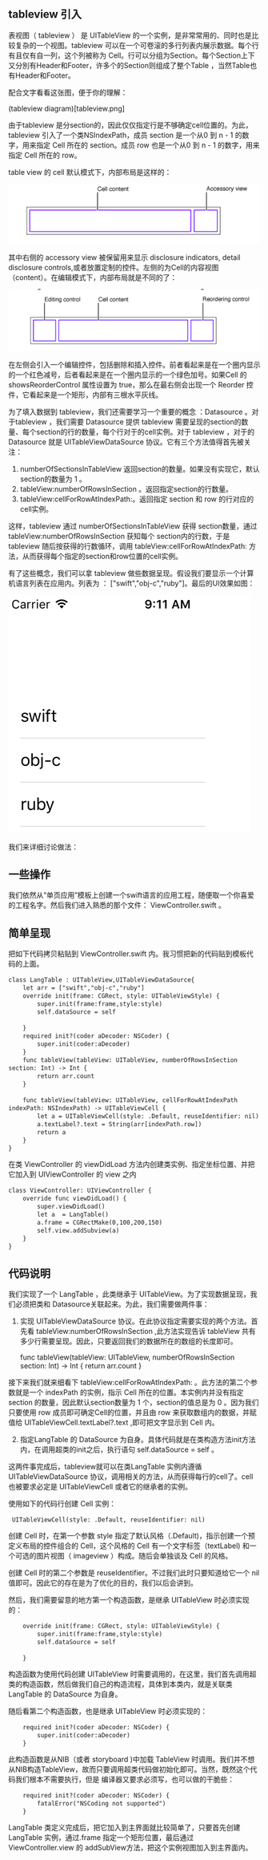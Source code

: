 ## tableview 引入 

表视图（ tableview ） 是 UITableView 的一个实例，是非常常用的、同时也是比较复杂的一个视图。tableview 可以在一个可卷滚的多行列表内展示数据。每个行有且仅有自一列，这个列被称为 Cell。行可以分组为Section。每个Section上下又分別有Header和Footer，许多个的Section则组成了整个Table ，当然Table也有Header和Footer。


配合文字看看这张图，便于你的理解：

  (tableview diagram)[tableview.png]

由于tableview 是分section的，因此仅仅指定行是不够确定cell位置的。为此，tableview 引入了一个类NSIndexPath，成员 section 是一个从0 到 n - 1 的数字，用来指定 Cell 所在的 section。成员 row 也是一个从0 到 n - 1 的数字，用来指定 Cell 所在的 row。

table view 的 cell 默认模式下，内部布局是这样的：

![cell default layout](cell1.png)

其中右侧的 accessory view 被保留用来显示  disclosure indicators, detail disclosure controls,或者放置定制的控件。左侧的为Cell的内容视图（content）。在编辑模式下，内部布局就是不同的了：

![cell edit mode layout](cell2.png)

在左侧会引入一个编辑控件，包括删除和插入控件。前者看起来是在一个圈内显示的一个红色减号，后者看起来是在一个圈内显示的一个绿色加号。如果Cell 的 showsReorderControl 属性设置为 true，那么在最右侧会出现一个 Reorder 控件，它看起来是一个矩形，内部有三根水平灰线。

为了填入数据到 tableview，我们还需要学习一个重要的概念 ：Datasource 。对于tableview ，我们需要 Datasource 提供 tableview 需要呈现的section的数量、每个section的行的数量，每个行对于的cell实例。对于 tableview ，对于的 Datasource 就是 UITableViewDataSource 协议。它有三个方法值得首先被关注：

1. numberOfSectionsInTableView 返回section的数量。如果没有实现它，默认section的数量为 1 。
2. tableView:numberOfRowsInSection 。返回指定section的行数量。
3. tableView:cellForRowAtIndexPath:。返回指定 section 和 row 的行对应的cell实例。

这样，tableview 通过 numberOfSectionsInTableView 获得 section数量，通过tableView:numberOfRowsInSection 获知每个 section内的行数，于是 tableview 随后按获得的行数循环，调用 tableView:cellForRowAtIndexPath: 方法，从而获得每个指定的section和row位置的cell实例。

有了这些概念，我们可以拿 tableview 做些数据呈现。假设我们要显示一个计算机语言列表在应用内。列表为 ： ["swift","obj-c","ruby"]。最后的UI效果如图：

![language table view](langtable.png)

我们来详细讨论做法：

## 一些操作

我们依然从“单页应用”模板上创建一个swift语言的应用工程，随便取一个你喜爱的工程名字。然后我们进入熟悉的那个文件： ViewController.swift 。

## 简单呈现

把如下代码拷贝粘贴到  ViewController.swift 内。我习惯把新的代码贴到模板代码的上面。

    class LangTable : UITableView,UITableViewDataSource{
        let arr = ["swift","obj-c","ruby"]
        override init(frame: CGRect, style: UITableViewStyle) {
            super.init(frame:frame,style:style)
            self.dataSource = self
            
        }
        required init?(coder aDecoder: NSCoder) {
            super.init(coder:aDecoder)
        }
        func tableView(tableView: UITableView, numberOfRowsInSection section: Int) -> Int {
            return arr.count
        }
        
        func tableView(tableView: UITableView, cellForRowAtIndexPath indexPath: NSIndexPath) -> UITableViewCell {
            let a = UITableViewCell(style: .Default, reuseIdentifier: nil)
            a.textLabel?.text = String(arr[indexPath.row])
            return a
        }
    }

在类 ViewController 的 viewDidLoad 方法内创建类实例、指定坐标位置、并把它加入到 UIViewController 的 view 之内

    class ViewController: UIViewController {
        override func viewDidLoad() {
            super.viewDidLoad()
            let a  = LangTable()
            a.frame = CGRectMake(0,100,200,150)
            self.view.addSubview(a)
        }
    }

## 代码说明

我们实现了一个 LangTable ，此类继承于 UITableView。为了实现数据呈现，我们必须把类和 Datasource关联起来。为此，我们需要做两件事：

1. 实现 UITableViewDataSource 协议。在此协议指定需要实现的两个方法。首先看 tableView:numberOfRowsInSection ,此方法实现告诉 tableView 共有多少行需要呈现。因此，只要返回我们的数据所在的数组的长度即可。

    func tableView(tableView: UITableView, numberOfRowsInSection section: Int) -> Int {
        return arr.count
    }

接下来我们就来细看下 tableView:cellForRowAtIndexPath: 。此方法的第二个参数就是一个 indexPath 的实例，指示 Cell 所在的位置。本实例内并没有指定 section 的数量，因此默认section数量为 1 个，section的值总是为 0  。因为我们只要使用 row 成员即可确定Cell的位置，并且由 row 来获取数组内的数据，并赋值给 UITableViewCell.textLabel?.text ,即可把文字显示到 Cell 内。

2. 指定LangTable 的 DataSource 为自身。具体代码就是在类构造方法init方法内，在调用超类的init之后，执行语句 self.dataSource = self 。

这两件事完成后，tableview就可以在类LangTable 实例内遵循 UITableViewDataSource 协议，调用相关的方法，从而获得每行的cell了。cell 也被要求必定是 UITableViewCell 或者它的继承者的实例。

使用如下的代码行创建 Cell 实例：

     UITableViewCell(style: .Default, reuseIdentifier: nil) 

创建 Cell 时，在第一个参数 style 指定了默认风格（.Default)，指示创建一个预定义布局的控件组合的 Cell，这个风格的 Cell 有一个文字标签（textLabel) 和一个可选的图片视图（ imageview ）构成。随后会单独谈及 Cell 的风格。

创建 Cell 时的第二个参数是 reuseIdentifier。不过我们此时只要知道给它一个 nil 值即可。因此它的存在是为了优化的目的，我们以后会讲到。

然后，我们需要留意的地方第一个构造函数，是继承 UITableView 时必须实现的：

        override init(frame: CGRect, style: UITableViewStyle) {
            super.init(frame:frame,style:style)
            self.dataSource = self
            
        }

 构造函数为使用代码创建 UITableView 时需要调用的，在这里，我们首先调用超类的构造函数，然后做我们自己的构造流程，具体到本类内，就是关联类 LangTable 的 DataSource 为自身。

 随后看第二个构造函数，也是继承 UITableView 时必须实现的：

        required init?(coder aDecoder: NSCoder) {
            super.init(coder:aDecoder)
        }

此构造函数是从NIB（或者 storyboard )中加载 TableView 时调用。我们并不想从NIB构造TableView，故而只要调用超类代码做初始化即可。当然，既然这个代码我们根本不需要执行，但是 编译器又要求必须写，也可以做的干脆些：

        required init?(coder aDecoder: NSCoder) {
            fatalError("NSCoding not supported")
        }

LangTable 类定义完成后，把它加入到主界面就比较简单了，只要首先创建 LangTable 实例，通过.frame 指定一个矩形位置，最后通过 ViewController.view 的 addSubView方法，把这个实例视图加入到主界面内。

